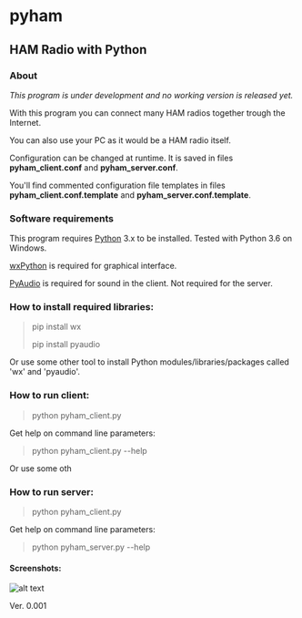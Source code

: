 

# pyham
## HAM Radio with Python

### About
*This program is under development and no working version is released yet.*

With this program you can connect many HAM radios together trough the Internet.

You can also use your PC as it would be a HAM radio itself.

Configuration can be changed at runtime. It is saved in files **pyham_client.conf** and **pyham_server.conf**.

You'll find commented configuration file templates in files **pyham_client.conf.template** and **pyham_server.conf.template**. 

### Software requirements
This program requires [Python](https://www.python.org/) 3.x to be installed. Tested with Python 3.6 on Windows.

[wxPython](https://pypi.org/project/wxPython/) is required for graphical interface.

[PyAudio](https://pypi.org/project/PyAudio/) is required for sound in the client. Not required for the server.

### How to install required libraries:
> pip install wx
>
> pip install pyaudio

Or use some other tool to install Python modules/libraries/packages called 'wx' and 'pyaudio'.

### How to run client:
> python pyham_client.py

Get help on command line parameters:

> python pyham_client.py --help

Or use some oth
### How to run server:
> python pyham_client.py

Get help on command line parameters:

> python pyham_server.py --help

#### Screenshots:

![alt text](http://titanix.net/~japek/pyham-client-0001.png)

Ver. 0.001
